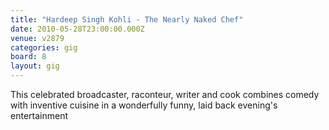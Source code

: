 ```yaml
---
title: "Hardeep Singh Kohli - The Nearly Naked Chef"
date: 2010-05-28T23:00:00.000Z
venue: v2879
categories: gig
board: 8
layout: gig
---
```

This celebrated broadcaster, raconteur, writer and cook combines comedy with inventive cuisine in a wonderfully funny, laid back evening's entertainment
